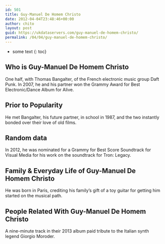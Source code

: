 ```yaml
---
id: 501
title: Guy-Manuel De Homem Christo
date: 2012-04-04T23:48:46+00:00
author: chito
layout: post
guid: https://ukdataservers.com/guy-manuel-de-homem-christo/
permalink: /04/04/guy-manuel-de-homem-christo/
---
```


* some text
{: toc}


## Who is  Guy-Manuel De Homem Christo
                  
                  
                  
One half, with Thomas Bangalter, of the French electronic music group Daft Punk. In 2007, he and his partner won the Grammy Award for Best Electronic/Dance Album for Alive. 
                  
                
                
                
## Prior to Popularity 
                  
                  
                  
He met Bangalter, his future partner, in school in 1987, and the two instantly bonded over their love of old films. 
                  
                
                
                
## Random data 
                  
                  
                  
In 2012, he was nominated for a Grammy for Best Score Soundtrack for Visual Media for his work on the soundtrack for Tron: Legacy. 
                  
                
                
                
## Family & Everyday Life of Guy-Manuel De Homem Christo
                  
                  
                  
He was born in Paris, crediting his family&#8217;s gift of a toy guitar for getting him started on the musical path. 
                  
                
                
                
## People Related With  Guy-Manuel De Homem Christo
                  
                  
                  
A nine-minute track in their 2013 album paid tribute to the Italian synth legend Giorgio Moroder. 
                  
                
              
            
          
          
          
    
    
  

